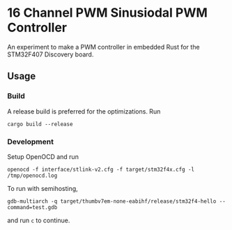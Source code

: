# 16 Channel PWM Sinusiodal PWM Controller

An experiment to make a PWM controller in embedded Rust for the STM32F407 Discovery board.

## Usage

### Build

A release build is preferred for the optimizations. Run
```shell
cargo build --release
```

### Development
Setup OpenOCD and run
```shell
openocd -f interface/stlink-v2.cfg -f target/stm32f4x.cfg -l /tmp/openocd.log
```

To run with semihosting,
```shell
gdb-multiarch -q target/thumbv7em-none-eabihf/release/stm32f4-hello --command=test.gdb
```
and run `c` to continue.